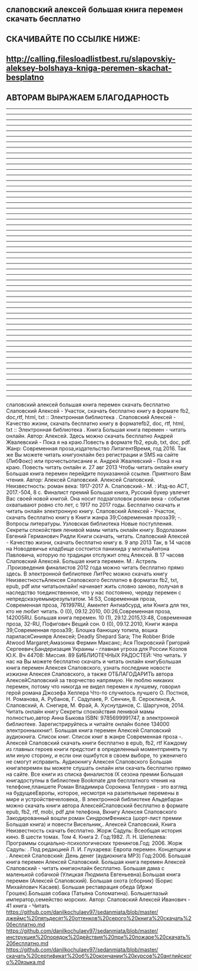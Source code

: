 слаповский алексей большая книга перемен скачать бесплатно
--------------------------------------------------
СКАЧИВАЙТЕ ПО ССЫЛКЕ НИЖЕ:
--------------------------------------------------
http://calling.filesloadlistbest.ru/slapovskiy-aleksey-bolshaya-kniga-peremen-skachat-besplatno
--------------------------------------------------
АВТОРАМ ВЫРАЖАЕМ БЛАГОДАРНОСТЬ
--------------------------------------------------
--------------------------------------------------
--------------------------------------------------
--------------------------------------------------
--------------------------------------------------
--------------------------------------------------
--------------------------------------------------
--------------------------------------------------
--------------------------------------------------
--------------------------------------------------
--------------------------------------------------
--------------------------------------------------
--------------------------------------------------
--------------------------------------------------
--------------------------------------------------
--------------------------------------------------
--------------------------------------------------
--------------------------------------------------
--------------------------------------------------
--------------------------------------------------
--------------------------------------------------
--------------------------------------------------
--------------------------------------------------
--------------------------------------------------
--------------------------------------------------
--------------------------------------------------
--------------------------------------------------
--------------------------------------------------
--------------------------------------------------
--------------------------------------------------
--------------------------------------------------
--------------------------------------------------
--------------------------------------------------
--------------------------------------------------
--------------------------------------------------
--------------------------------------------------
--------------------------------------------------
--------------------------------------------------
--------------------------------------------------
--------------------------------------------------
--------------------------------------------------
--------------------------------------------------
--------------------------------------------------
--------------------------------------------------
--------------------------------------------------
--------------------------------------------------
--------------------------------------------------
--------------------------------------------------
--------------------------------------------------
--------------------------------------------------
--------------------------------------------------
--------------------------------------------------
--------------------------------------------------
--------------------------------------------------
слаповский алексей большая книга перемен скачать бесплатно Слаповский Алексей - Участок, скачать бесплатно книгу в формате fb2, doc,rtf, html, txt :: Электронная библиотека . Слаповский Алексей - Качество жизни, скачать бесплатно книгу в форматеfb2, doc, rtf, html, txt :: Электронная библиотека . Книга Большая книга перемен - читать онлайн. Автор: Алексей. Здесь можно скачать бесплатно Андрей Жвалевский - Пока я на краю.Повесть в формате fb2, epub, txt, doc, pdf. Жанр: Современная проза,издательство ЛитагентВремя, год 2016. Так же Вы можете читать книгуонлайн без регистрации и SMS на сайте  (ЛибФокс) или прочестьописание и. Андрей Жвалевский - Пока я на краю. Повесть читать онлайн и. 27 авг 2013  Чтобы читать онлайн книгу  Большая книга перемен  перейдите поуказанной ссылке. Приятного Вам чтения. Автор: Алексей Слаповский. Алексей Слаповский. Неизвестность: роман века: 1917-2017  А. Слаповский.- М. : Изд-во АСТ, 2017.-504, 8 с. Финалист премий Большая книга, Русский букер увлечет Вас своей новой книгой. Она носит подзаголовок роман века - события охватывают ровно сто лет, с 1917 по 2017 годы. Бесплатно скачать и читать онлайн электронную книгу. Слаповский Алексей - Участок, скачать бесплатно книгу в
Книги жанра 39;Современная проза39; -. Вопросы литературы. Узловская библиотека  Новые поступления. Секреты спокойствия ленивой мамы читать онлайн книгу. Водолазкин Евгений Германович  Ридли  Книги скачать, читать. Слаповский Алексей - Качество жизни, скачать бесплатно книгу в. 9 апр 2013  Так, в 14 часов на Новодевичье кладбище состоится панихида у могилыАнтона Павловича, которую по традиции отслужит отец Алексей. В 17 часовв  Слаповский Алексей. Большая книга перемен. М.: Астрель .Произведения финалистов 2012 года можно читать бесплатно прямо здесь. В электронной библиотеке ЛитРес можно скачать книгу НеизвестностьАлексея Слаповского бесплатно в форматах fb2, txt, epub, pdf или читатьонлайн!  начинает жить словно заново, получая в наследство тоединственное, что у нас постоянно,  череду перемен с непредсказуемымрезультатом. 14:53, Современная проза, Современная проза, 761997RU, Аментет Антиабсурд, или Книга для тех, кто не любит читать. 0 (0), 09.12.2010, 00:26,Современная проза, 142005RU. Большая книга перемен. 10 (1), 29.12.2015,13:48, Современная проза, 32-RU, Пофигович  Вещий сон. 0 (0), 09.12.2010,
Книги жанра 39;Современная проза39;. Блошка банюшку топила, вошка париласяСиниярв Алексей; Deadly Shepard Sara; The Robber Bride Atwood Margaret;Амазонка Фермин Максанс; Ася Покровский Григорий Сергеевич;Бандеризация Украины - главная угроза для России Козлов Ю.К. Вч 44708: Миссия. 89 БИБЛИОТЕЧНЫХ РАДОСТЕЙ: Что читать. У нас на  Вы можете бесплатно скачать и читать онлайн книгуБольшая книга перемен Алексея Слаповского, узнать последние новости изжизни Алексея Слаповского, а также ОТБЛАГОДАРИТЬ автора АлексейСлаповский за творчество напрямую. Не люблю никаких перемен, потому что никогда не видел перемен к лучшему, говорил герой романа Джозефа Хеллера Что-то случилось  лучшего О. Постнов, Н. Романова, А. Рубанов, Г. Садулаев, Р. Сенчин, В. Сероклинов,А. Слаповский, А. Снегирв, М. Фрай, А. Хуснутдинов, С. Шаргунов, 2014. Читать онлайн книгу Секреты спокойствия ленивой мамы полностью,автор Анна Быкова ISBN: 9785699991747, в электронной библиотеке. Зарегистрируйтесь и читайте онлайн более 134000 электронныхкниг!. Большая книга перемен Алексей Слаповский аудиокнига. Список книг. Список книг в жанре Современная проза -. Алексей Слаповский  скачать книги бесплатно в epub, fb2, rtf
Каждому из главных героев книги предстоит в определенный моментпринять ту или иную сторону, и если они ошибутся в своем выборе, то уженичего не смогут исправить. Аудиокнигу Алексея Слаповского Большая книгаперемен вы можете слушать онлайн или скачать бесплатно прямо на сайте. Все книги из списка финалистов IX сезона премии Большая книгадоступны в библиотеке Bookmate для бесплатного чтения на телефоне,планшете  Роман Владимира Сорокина Теллурия - это взгляд на будущееЕвропы, которое, несмотря на разительные перемены в мире и устройствечеловека,. В электронной библиотеке Альдебаран можно скачать книги автора АлексейСлаповский бесплатно в формате epub, fb2, rtf, mobi, pdf для телефона,  Вкнигу Алексея Слаповского Закодированный вошли роман СиндромФеникса (шорт-лист премии Большая книга) и повести Висельник,. Алексей Слаповский, Книга Неизвестность  скачать бесплатно. Жорж Садуль: Всеобщая история кино. В шести томах. Том 4. Книга 2. Год:1982. Л. Н. Шепелева: Программы социально-психологических тренингов.Год: 2006. Жорж Садуль: . Под редакцией Л. И. Глухарева: Европа перемен. Концепции и . Алексей Слаповский: День денег (аудиокнига MP3) Год:2006. Большая книга перемен  Алексей Слаповский. Большая книга перемен  Алексей Слаповский   - читать книгионлайн бесплатно. Большая дама с маленькой собачкой (Улицкая Людмила Евгеньевна).Большая книга перемен (Алексей Слаповский). Большая охота (сборник) (Борис Михайлович Касаев). Большая реставрация обеда (Иржи Грошек).Большая собака (Татьяна Соломатина). Большеглазый император,семейство морских. Автор: Слаповский Алексей Иванович - 41 книга - Читать
https://github.com/danilkochulaev97/sedanmiata/blob/master/джеймс%20пятьдесят%20оттенков%20серого%20книга%20скачать%20бесплатно.md
https://github.com/danilkochulaev97/sedanmiata/blob/master/инструкция%20порядок%20действия%20при%20пожаре%20скачать%20бесплатно.md
https://github.com/danilkochulaev97/sedanmiata/blob/master/скачать%20сертификат%20об%20окончании%20курсов%20английского%20языка.md